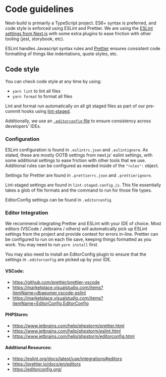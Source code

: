 # Code guidelines

Next-build is primarily a TypeScript project. ES6+ syntax is preferred, and code style is enforced using ESLint and Prettier.
We are using the [ESLint settings from Next.js](https://nextjs.org/docs/pages/building-your-application/configuring/eslint) with some extra plugins to ease friction with other tooling (jest, storybook, etc).

ESLint handles Javascript syntax rules and [Prettier](https://prettier.io/) ensures consistent code formatting of things like indentations, quote styles, etc.

## Code style

You can check code style at any time by using:

- `yarn lint` to lint all files
- `yarn format` to format all files

Lint and format run automatically on all git staged files as part of our pre-commit hooks using [lint-staged](https://github.com/lint-staged/lint-staged).

Additionally, we use an [`.editorconfig` file](https://editorconfig.org/) to ensure consistency across developers' IDEs.

### Configuration

ESLint configuration is found in `.eslintrc.json` and `.eslintignore`. As stated, these are mostly OOTB settings from next.js' eslint settings, with some additional settings to ease friction with other tools that we use. Additional rules can be configured as needed inside of the `"rules":` object.

Settings for Prettier are found in `.prettierrc.json` and `.prettierignore`.

Lint-staged settings are found in `lint-staged.config.js`. This file essentially takes a glob of file formats and the command to run for those file types.

EditorConfig settings can be found in `.editorconfig`

### Editor Integration

We recommend integrating Prettier and ESLint with your IDE of choice. Most editors (VSCode / Jetbrains / others)
will automatically pick up ESLint settings from the project and provide context for errors in-line. Prettier can be
configured to run on each file save, keeping things formatted as you work. You may need to run `yarn install` first.

You may also need to install an EditorConfig plugin to ensure that the settings in `.editorconfig` are picked up by your IDE.

#### VSCode:

- https://github.com/prettier/prettier-vscode
- https://marketplace.visualstudio.com/items?itemName=dbaeumer.vscode-eslint
- https://marketplace.visualstudio.com/items?itemName=EditorConfig.EditorConfig

#### PHPStorm:

- https://www.jetbrains.com/help/phpstorm/prettier.html
- https://www.jetbrains.com/help/phpstorm/eslint.html
- https://www.jetbrains.com/help/phpstorm/editorconfig.html

#### Additional Resources:

- https://eslint.org/docs/latest/use/integrations#editors
- https://prettier.io/docs/en/editors
- https://editorconfig.org/
